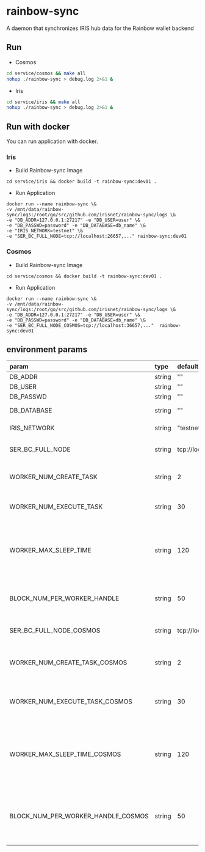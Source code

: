 # rainbow-sync
A daemon that synchronizes IRIS hub data for the Rainbow wallet backend


## Run
- Cosmos
```bash
cd service/cosmos && make all
nohup ./rainbow-sync > debug.log 2>&1 &
```
- Iris
```bash
cd service/iris && make all
nohup ./rainbow-sync > debug.log 2>&1 &
```

## Run with docker
You can run application with docker.
### Iris 
- Build Rainbow-sync Image
```$xslt
cd service/iris && docker build -t rainbow-sync:dev01 .
```

- Run Application 
```$xslt
docker run --name rainbow-sync \&
-v /mnt/data/rainbow-sync/logs:/root/go/src/github.com/irisnet/rainbow-sync/logs \&
-e "DB_ADDR=127.0.0.1:27217" -e "DB_USER=user" \&
-e "DB_PASSWD=password" -e "DB_DATABASE=db_name" \&
-e "IRIS_NETWORK=testnet" \&
-e "SER_BC_FULL_NODE=tcp://localhost:26657,..." rainbow-sync:dev01
```
### Cosmos 
- Build Rainbow-sync Image
```$xslt
cd service/cosmos && docker build -t rainbow-sync:dev01 .
```
- Run Application 
```$xslt
docker run --name rainbow-sync \&
-v /mnt/data/rainbow-sync/logs:/root/go/src/github.com/irisnet/rainbow-sync/logs \&
-e "DB_ADDR=127.0.0.1:27217" -e "DB_USER=user" \&
-e "DB_PASSWD=password" -e "DB_DATABASE=db_name" \&
-e "SER_BC_FULL_NODE_COSMOS=tcp://localhost:36657,..."  rainbow-sync:dev01
```


## environment params 

| param | type | default |description | example |
| :--- | :--- | :--- | :---: | :---: |
| DB_ADDR | string | "" | db addr | 127.0.0.1:27017,127.0.0.2:27017... |
| DB_USER | string | "" | db user | user |
| DB_PASSWD | string | "" |db passwd  | password |
| DB_DATABASE | string | "" |database name  | db_name |
| IRIS_NETWORK | string | "testnet" |irishub name  | testnet or mainnet |
| SER_BC_FULL_NODE | string | tcp://localhost:26657 | iris full node rpc url | tcp://localhost:26657, tcp://127.0.0.2:26657 |
| WORKER_NUM_CREATE_TASK | string | 2 | 创建同步Iris的Tag任务的线程数 | 2 |
| WORKER_NUM_EXECUTE_TASK | string | 30 | 执行同步Iris的Tag任务的线程数 | 30 |
| WORKER_MAX_SLEEP_TIME | string | 120 | 允许同步Iris的Tag线程处于不工作状态的最大时长（单位为：秒） | 120 |
| BLOCK_NUM_PER_WORKER_HANDLE | string | 50 | 每个同步Iris的Tag任务所包含的Iris区块数 | 50 |
| SER_BC_FULL_NODE_COSMOS | string | tcp://localhost:36657 |cosmos full node rpc url  | tcp://localhost:36657, tcp://127.0.0.2:36657 |
| WORKER_NUM_CREATE_TASK_COSMOS | string | 2 | 创建同步Cosmos的Tx任务的线程数 | 2 |
| WORKER_NUM_EXECUTE_TASK_COSMOS | string | 30 | 执行同步Cosmos的Tx任务的线程数 | 30 |
| WORKER_MAX_SLEEP_TIME_COSMOS | string | 120 | 允许同步Cosmos的Tx线程处于不工作状态的最大时长（单位为：秒） | 120 |
| BLOCK_NUM_PER_WORKER_HANDLE_COSMOS | string | 50 | 每个同步Cosmos的Tx任务所包含的Cosmos区块数 | 50 |


